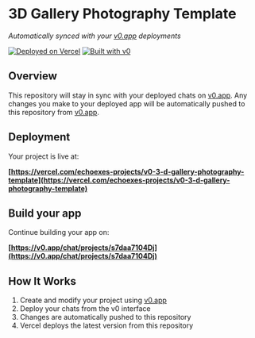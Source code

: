 # 3D Gallery Photography Template

*Automatically synced with your [v0.app](https://v0.app) deployments*

[![Deployed on Vercel](https://img.shields.io/badge/Deployed%20on-Vercel-black?style=for-the-badge&logo=vercel)](https://vercel.com/echoexes-projects/v0-3-d-gallery-photography-template)
[![Built with v0](https://img.shields.io/badge/Built%20with-v0.app-black?style=for-the-badge)](https://v0.app/chat/projects/s7daa7104Dj)

## Overview

This repository will stay in sync with your deployed chats on [v0.app](https://v0.app).
Any changes you make to your deployed app will be automatically pushed to this repository from [v0.app](https://v0.app).

## Deployment

Your project is live at:

**[https://vercel.com/echoexes-projects/v0-3-d-gallery-photography-template](https://vercel.com/echoexes-projects/v0-3-d-gallery-photography-template)**

## Build your app

Continue building your app on:

**[https://v0.app/chat/projects/s7daa7104Dj](https://v0.app/chat/projects/s7daa7104Dj)**

## How It Works

1. Create and modify your project using [v0.app](https://v0.app)
2. Deploy your chats from the v0 interface
3. Changes are automatically pushed to this repository
4. Vercel deploys the latest version from this repository
